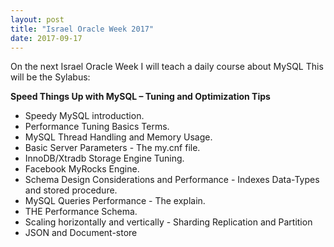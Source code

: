 ```yaml
---
layout: post
title: "Israel Oracle Week 2017"
date: 2017-09-17
---
```

On the next Israel Oracle Week I will teach a daily course about MySQL 
This will be the Sylabus:

**Speed Things Up with MySQL – Tuning and Optimization Tips**

* Speedy MySQL introduction.  
* Performance Tuning Basics Terms.
* MySQL Thread Handling and Memory Usage.
* Basic Server Parameters - The my.cnf file.
* InnoDB/Xtradb Storage Engine Tuning.
* Facebook MyRocks Engine. 
* Schema Design Considerations and Performance - Indexes Data-Types and stored procedure.
* MySQL Queries Performance - The explain.
* THE Performance Schema.
* Scaling horizontally and vertically - Sharding Replication and Partition  
* JSON and Document-store
